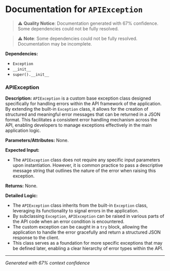 # Documentation for `APIException`

> ⚠️ **Quality Notice**: Documentation generated with 67% confidence. Some dependencies could not be fully resolved.


> ⚠️ **Note**: Some dependencies could not be fully resolved. Documentation may be incomplete.

**Dependencies:**
- `Exception`
- `__init__`
- `super().__init__`
### APIException

**Description:**
`APIException` is a custom base exception class designed specifically for handling errors within the API framework of the application. By extending the built-in `Exception` class, it allows for the creation of structured and meaningful error messages that can be returned in a JSON format. This facilitates a consistent error handling mechanism across the API, enabling developers to manage exceptions effectively in the main application logic.

**Parameters/Attributes:**
None.

**Expected Input:**
- The `APIException` class does not require any specific input parameters upon instantiation. However, it is common practice to pass a descriptive message string that outlines the nature of the error when raising this exception.

**Returns:**
None.

**Detailed Logic:**
- The `APIException` class inherits from the built-in `Exception` class, leveraging its functionality to signal errors in the application.
- By subclassing `Exception`, `APIException` can be raised in various parts of the API code when an error condition is encountered.
- The custom exception can be caught in a `try` block, allowing the application to handle the error gracefully and return a structured JSON response to the client.
- This class serves as a foundation for more specific exceptions that may be defined later, enabling a clear hierarchy of error types within the API.

---
*Generated with 67% context confidence*
